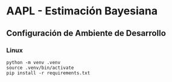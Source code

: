# AAPL - Estimación Bayesiana
## Configuración de Ambiente de Desarrollo
### Linux
    python -m venv .venv
    source .venv/bin/activate
    pip install -r requirements.txt